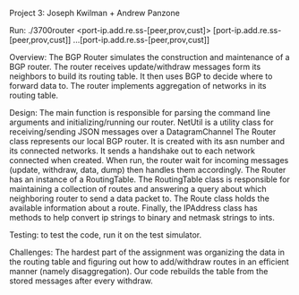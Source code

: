 Project 3: Joseph Kwilman + Andrew Panzone

Run: ./3700router <asn> <port-ip.add.re.ss-[peer,prov,cust]> [port-ip.add.re.ss-[peer,prov,cust]] ...[port-ip.add.re.ss-[peer,prov,cust]]

Overview: The BGP Router simulates the construction and maintenance of a BGP router. The router
receives update/withdraw messages form its neighbors to build its routing table. It then uses 
BGP to decide where to forward data to. The router implements aggregation of networks in its routing table.

Design: The main function is responsible for parsing the command line arguments and 
initializing/running our router.
NetUtil is a utility class for receiving/sending JSON messages over a DatagramChannel
The Router class represents our local BGP router. It is created with its asn number and its connected networks.
It sends a handshake out to each network connected when created. When run, the router
wait for incoming messages (update, withdraw, data, dump) then handles them accordingly.
The Router has an instance of a RoutingTable. The RoutingTable class is responsible for 
maintaining a collection of routes and answering a query about which neighboring router to send a data packet to.
The Route class holds the available information about a route. Finally, the IPAddress
class has methods to help convert ip strings to binary and netmask strings to ints.


Testing: to test the code, run it on the test simulator.

Challenges:
The hardest part of the assignment was organizing the data in the routing table and figuring out how to add/withdraw
routes in an efficient manner (namely disaggregation). Our code rebuilds the table from the stored messages
after every withdraw.